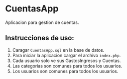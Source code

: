 # CuentasApp
Aplicacion para gestion de cuentas.

## Instrucciones de uso:

  1. Caragar `CuentasApp.sql` en la base de datos.
  2. Para iniciar la aplicacion cargar el archivo `index.php`.
  3. Cada usuario solo ve sus GastosIngresos y Cuentas.
  4. Las categorias son comunes para todos los usuarios.
  5. Los usuarios son comunes para todos los usuarios.
